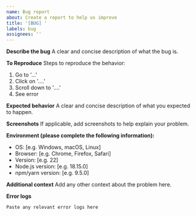 ```yaml
---
name: Bug report
about: Create a report to help us improve
title: '[BUG] '
labels: bug
assignees: ''
---
```


**Describe the bug**
A clear and concise description of what the bug is.

**To Reproduce**
Steps to reproduce the behavior:
1. Go to '...'
2. Click on '....'
3. Scroll down to '....'
4. See error

**Expected behavior**
A clear and concise description of what you expected to happen.

**Screenshots**
If applicable, add screenshots to help explain your problem.

**Environment (please complete the following information):**
 - OS: [e.g. Windows, macOS, Linux]
 - Browser: [e.g. Chrome, Firefox, Safari]
 - Version: [e.g. 22]
 - Node.js version: [e.g. 18.15.0]
 - npm/yarn version: [e.g. 9.5.0]

**Additional context**
Add any other context about the problem here.

**Error logs**
```
Paste any relevant error logs here
``` 